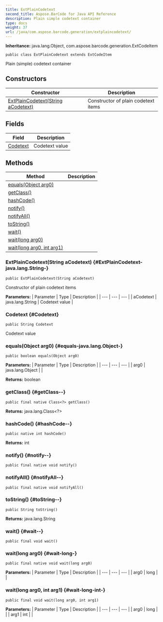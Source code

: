 ```yaml
---
title: ExtPlainCodetext
second_title: Aspose.BarCode for Java API Reference
description: Plain simple codetext container
type: docs
weight: 37
url: /java/com.aspose.barcode.generation/extplaincodetext/
---
```

**Inheritance:**
java.lang.Object, com.aspose.barcode.generation.ExtCodeItem
```
public class ExtPlainCodetext extends ExtCodeItem
```

Plain (simple) codetext container
## Constructors

| Constructor | Description |
| --- | --- |
| [ExtPlainCodetext(String aCodetext)](#ExtPlainCodetext-java.lang.String-) | Constructor of plain codetext items |
## Fields

| Field | Description |
| --- | --- |
| [Codetext](#Codetext) | Codetext value |
## Methods

| Method | Description |
| --- | --- |
| [equals(Object arg0)](#equals-java.lang.Object-) |  |
| [getClass()](#getClass--) |  |
| [hashCode()](#hashCode--) |  |
| [notify()](#notify--) |  |
| [notifyAll()](#notifyAll--) |  |
| [toString()](#toString--) |  |
| [wait()](#wait--) |  |
| [wait(long arg0)](#wait-long-) |  |
| [wait(long arg0, int arg1)](#wait-long-int-) |  |
### ExtPlainCodetext(String aCodetext) {#ExtPlainCodetext-java.lang.String-}
```
public ExtPlainCodetext(String aCodetext)
```


Constructor of plain codetext items

**Parameters:**
| Parameter | Type | Description |
| --- | --- | --- |
| aCodetext | java.lang.String | Codetext value |

### Codetext {#Codetext}
```
public String Codetext
```


Codetext value

### equals(Object arg0) {#equals-java.lang.Object-}
```
public boolean equals(Object arg0)
```




**Parameters:**
| Parameter | Type | Description |
| --- | --- | --- |
| arg0 | java.lang.Object |  |

**Returns:**
boolean
### getClass() {#getClass--}
```
public final native Class<?> getClass()
```




**Returns:**
java.lang.Class<?>
### hashCode() {#hashCode--}
```
public native int hashCode()
```




**Returns:**
int
### notify() {#notify--}
```
public final native void notify()
```




### notifyAll() {#notifyAll--}
```
public final native void notifyAll()
```




### toString() {#toString--}
```
public String toString()
```




**Returns:**
java.lang.String
### wait() {#wait--}
```
public final void wait()
```




### wait(long arg0) {#wait-long-}
```
public final native void wait(long arg0)
```




**Parameters:**
| Parameter | Type | Description |
| --- | --- | --- |
| arg0 | long |  |

### wait(long arg0, int arg1) {#wait-long-int-}
```
public final void wait(long arg0, int arg1)
```




**Parameters:**
| Parameter | Type | Description |
| --- | --- | --- |
| arg0 | long |  |
| arg1 | int |  |

